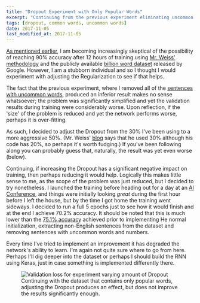 ```yaml
---
title: "Dropout Experiment with Only Popular Words"
excerpt: "Continuing from the previous experiment eliminating uncommon words, adjusting the Dropout produces an effect, but the improvement is not significant enough."
tags: [dropout, common words, uncommon words]
date: 2017-11-05
last_modified_at: 2017-11-05
---
```


[As mentioned earlier](/deep-speeding-blog/2017-10-16-No-hablo-español/), I am becoming increasingly skeptical of the possibility of reaching 90% accuracy after 12 hours of training using [Mr. Weiss' methodology](https://github.com/MajorTal/DeepSpell/blob/master/keras_spell.py) and the publicly available [billion word dataset](http://research.google.com/pubs/pub41880.html) released by Google. However, I am a stubborn individual and so I thought I would experiment with adjusting the Regularization to see if that helps.

The fact that the previous experiment, where I removed all of the [sentences with uncommon words](/deep-speeding-blog/2017-11-03-Eliminating-Uncommon-Words-Makes-Things-Worse/), produced an inferior result makes no sense whatsoever; the problem was significantly simplified and yet the validation results during training were considerably worse. Upon reflection, if the 'size' of the problem is reduced and yet the network performs worse, perhaps it is over-fitting.

As such, I decided to adjust the Dropout from the 30% I've been using to a more aggressive 50%. (Mr. Weiss' [blog](https://machinelearnings.co/deep-spelling-9ffef96a24f6) says that he used 30% although his code has 20%, so perhaps it's worth fudging.) If you've been following along you can probably guess that, naturally, the result was yet even worse (below).

Continuing, if increasing the Dropout has a significant negative impact on training, then perhaps reducing it would help. Logically this makes little sense to me, as the scope of the problem was just reduced, but I decided to try nonetheless. I launched the training before heading out for a day at an [AI Conference](http://aifrontiers.com/), and things were initially looking *great* during the first hour before I left the house, but by the time I got home the training went sideways. I decided to run a full 5 epochs just to see how it would finish and at the end I achieve 70.2% accuracy. It should be noted that this is much lower than the [75.1% accuracy](/deep-speeding-blog/2017-09-27-Running-on-EC2/) achieved prior to implementing He normal initialization, extracting non-English sentences from the dataset and removing sentences with uncommon words and numbers.

Every time I've tried to implement an improvement it has degraded the network's ability to learn. I'm again not quite sure where to go from here. Perhaps I'll dig deeper into the dataset or perhaps I should build the RNN using Keras, just in case something is implemented differently there.

<figure>
    <img src="{{ site.baseurl }}/assets/images/dropout-experiment-with-popular.png" alt="Validation loss for experiment varying amount of Dropout"/><figcaption>Continuing with the dataset that contains only popular words, adjusting the Dropout produces an effect, but does not improve the results significantly enough.</figcaption>
</figure>
